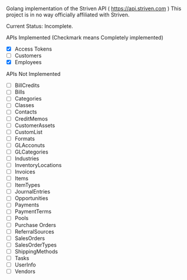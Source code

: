 Golang implementation of the Striven API ( https://api.striven.com ) 
This project is in no way officially affiliated with Striven.


Current Status: Incomplete.

APIs Implemented (Checkmark means Completely implemented)

- [X] Access Tokens
- [ ] Customers
- [X] Employees

APIs Not Implemented

- [ ] BillCredits
- [ ] Bills
- [ ] Categories
- [ ] Classes
- [ ] Contacts
- [ ] CreditMemos
- [ ] CustomerAssets
- [ ] CustomList
- [ ] Formats
- [ ] GLAcconuts
- [ ] GLCategories
- [ ] Industries
- [ ] InventoryLocations
- [ ] Invoices
- [ ] Items
- [ ] ItemTypes
- [ ] JournalEntries
- [ ] Opportunities
- [ ] Payments
- [ ] PaymentTerms
- [ ] Pools
- [ ] Purchase Orders
- [ ] ReferralSources
- [ ] SalesOrders
- [ ] SalesOrderTypes
- [ ] ShippingMethods
- [ ] Tasks
- [ ] UserInfo
- [ ] Vendors
